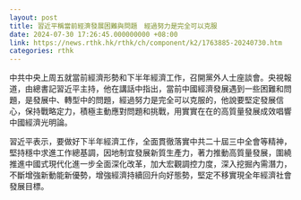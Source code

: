 ```yaml
---
layout: post
title: 習近平稱當前經濟發展困難與問題　經過努力是完全可以克服
date: 2024-07-30 17:26:45.000000000 +08:00
link: https://news.rthk.hk/rthk/ch/component/k2/1763885-20240730.htm
categories: rthk
---
```


中共中央上周五就當前經濟形勢和下半年經濟工作，召開黨外人士座談會。央視報道，由總書記習近平主持，他在講話中指出，當前中國經濟發展遇到一些困難和問題，是發展中、轉型中的問題，經過努力是完全可以克服的，他說要堅定發展信心，保持戰略定力，積極主動應對問題和挑戰，用實實在在的高質量發展成效唱響中國經濟光明論。

習近平表示，要做好下半年經濟工作，全面貫徹落實中共二十屆三中全會等精神，堅持穩中求進工作總基調，因地制宜發展新質生產力，著力推動高質量發展，圍繞推進中國式現代化進一步全面深化改革，加大宏觀調控力度，深入挖掘內需潛力，不斷增強新動能新優勢，增強經濟持續回升向好態勢，堅定不移實現全年經濟社會發展目標。

